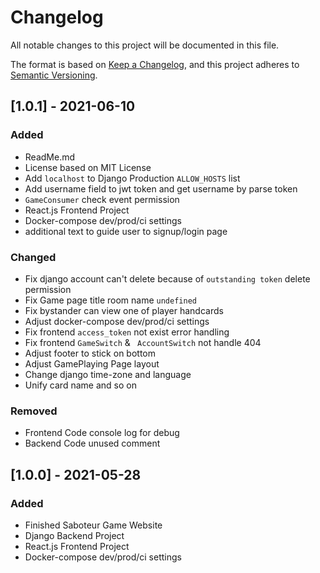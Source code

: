 # Changelog
All notable changes to this project will be documented in this file.

The format is based on [Keep a Changelog](https://keepachangelog.com/en/1.0.0/),
and this project adheres to [Semantic Versioning](https://semver.org/spec/v2.0.0.html).

## [1.0.1] - 2021-06-10

### Added

- ReadMe.md
- License based on MIT License
- Add `localhost` to Django Production `ALLOW_HOSTS` list
- Add username field to jwt token and get username by parse token
- `GameConsumer` check event permission
- React.js Frontend Project
- Docker-compose dev/prod/ci settings
- additional text to guide user to signup/login page

### Changed

- Fix django account can't delete because of `outstanding token` delete permission
- Fix Game page title room name `undefined`
- Fix bystander can view one of player handcards
- Adjust docker-compose dev/prod/ci settings
- Fix frontend `access_token` not exist error handling
- Fix frontend `GameSwitch`  & ` AccountSwitch` not handle 404
- Adjust footer to stick on bottom
- Adjust GamePlaying Page layout
- Change django time-zone and language
- Unify card name and so on

### Removed

- Frontend Code console log for debug
- Backend Code unused comment

## [1.0.0] - 2021-05-28
### Added
- Finished Saboteur Game Website
- Django Backend Project
- React.js Frontend Project
- Docker-compose dev/prod/ci settings
